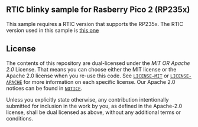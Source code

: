 ## RTIC blinky sample for Rasberry Pico 2 (RP235x)

This sample requires a RTIC version that supports the RP235x. The RTIC version used in this sample is [this one](https://github.com/taunusflieger/rtic)

<!-- LICENSE -->
## License

The contents of this repository are dual-licensed under the _MIT OR Apache 2.0_
License. That means you can choose either the MIT license or the Apache 2.0
license when you re-use this code. See [`LICENSE-MIT`](./LICENSE-MIT) or
[`LICENSE-APACHE`](./LICENSE-APACHE) for more information on each specific
license. Our Apache 2.0 notices can be found in [`NOTICE`](./NOTICE).

Unless you explicitly state otherwise, any contribution intentionally submitted
for inclusion in the work by you, as defined in the Apache-2.0 license, shall be
dual licensed as above, without any additional terms or conditions.
